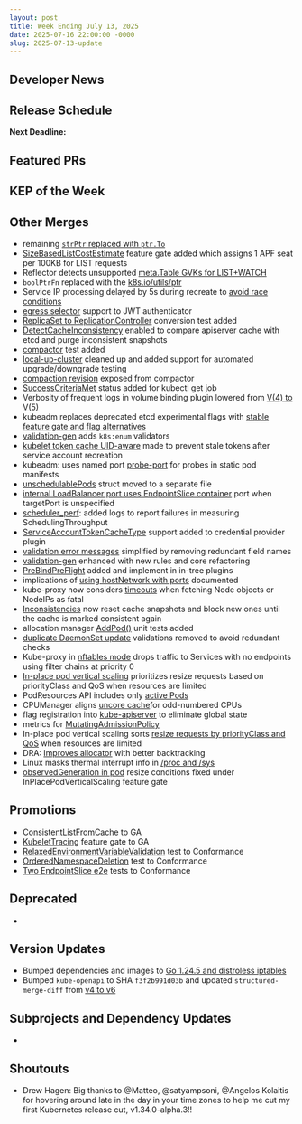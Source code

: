 ```yaml
---
layout: post
title: Week Ending July 13, 2025
date: 2025-07-16 22:00:00 -0000
slug: 2025-07-13-update
---
```


## Developer News


## Release Schedule

**Next Deadline:**


## Featured PRs


## KEP of the Week


## Other Merges

* remaining [`strPtr` replaced with `ptr.To`](https://github.com/kubernetes/kubernetes/pull/132934)
* [SizeBasedListCostEstimate](https://github.com/kubernetes/kubernetes/pull/132932) feature gate added which assigns 1 APF seat per 100KB for LIST requests
* Reflector detects unsupported [meta.Table GVKs for LIST+WATCH](https://github.com/kubernetes/kubernetes/pull/132928)
* `boolPtrFn` replaced with the [k8s.io/utils/ptr](https://github.com/kubernetes/kubernetes/pull/132907)
* Service IP processing delayed by 5s during recreate to [avoid race conditions](https://github.com/kubernetes/kubernetes/pull/132906)
* [egress selector](https://github.com/kubernetes/kubernetes/pull/132768) support to JWT authenticator
* [ReplicaSet to ReplicationController](https://github.com/kubernetes/kubernetes/pull/132890) conversion test added
* [DetectCacheInconsistency](https://github.com/kubernetes/kubernetes/pull/132884) enabled to compare apiserver cache with etcd and purge inconsistent snapshots
* [compactor](https://github.com/kubernetes/kubernetes/pull/132872) test added
* [local-up-cluster](https://github.com/kubernetes/kubernetes/pull/132867) cleaned up and added support for automated upgrade/downgrade testing
* [compaction revision](https://github.com/kubernetes/kubernetes/pull/132848) exposed from compactor
* [SuccessCriteriaMet](https://github.com/kubernetes/kubernetes/pull/132832) status added for kubectl get job
* Verbosity of frequent logs in volume binding plugin lowered from [V(4) to V(5)](https://github.com/kubernetes/kubernetes/pull/132840)
* kubeadm replaces deprecated etcd experimental flags with [stable feature gate and flag alternatives](https://github.com/kubernetes/kubernetes/pull/132838)
* [validation-gen](https://github.com/kubernetes/kubernetes/pull/132823) adds `k8s:enum` validators
* [kubelet token cache UID-aware](https://github.com/kubernetes/kubernetes/pull/132803) made to prevent stale tokens after service account recreation
* kubeadm: uses named port [probe-port](https://github.com/kubernetes/kubernetes/pull/132776) for probes in static pod manifests
* [unschedulablePods](https://github.com/kubernetes/kubernetes/pull/132730) struct moved to a separate file
* [internal LoadBalancer port uses EndpointSlice container](https://github.com/kubernetes/kubernetes/pull/132647) port when targetPort is unspecified
* [scheduler_perf](https://github.com/kubernetes/kubernetes/pull/132619): added logs to report failures in measuring SchedulingThroughput
* [ServiceAccountTokenCacheType](https://github.com/kubernetes/kubernetes/pull/132617) support added to credential provider plugin 
* [validation error messages](https://github.com/kubernetes/kubernetes/pull/132513) simplified by removing redundant field names 
* [validation-gen](https://github.com/kubernetes/kubernetes/pull/132469) enhanced with new rules and core refactoring
* [PreBindPreFlight](https://github.com/kubernetes/kubernetes/pull/132391) added and implement in in-tree plugins
* implications of [using hostNetwork with ports](https://github.com/kubernetes/kubernetes/pull/131458) documented
* kube-proxy now considers [timeouts](https://github.com/kubernetes/kubernetes/pull/130837) when fetching Node objects or NodeIPs as fatal
* [Inconsistencies](https://github.com/kubernetes/kubernetes/pull/132944) now reset cache snapshots and block new ones until the cache is marked consistent again
* allocation manager [AddPod()](https://github.com/kubernetes/kubernetes/pull/132569) unit tests added
* [duplicate DaemonSet update](https://github.com/kubernetes/kubernetes/pull/132548) validations removed to avoid redundant checks
* Kube-proxy in [nftables mode](https://github.com/kubernetes/kubernetes/pull/132456) drops traffic to Services with no endpoints using filter chains at priority 0
* [In-place pod vertical scaling](https://github.com/kubernetes/kubernetes/pull/132342) prioritizes resize requests based on priorityClass and QoS when resources are limited
* PodResources API includes only [active Pods](https://github.com/kubernetes/kubernetes/pull/132028)
* CPUManager aligns [uncore cache](https://github.com/kubernetes/kubernetes/pull/131850)for odd-numbered CPUs
* flag registration into [kube-apiserver](https://github.com/kubernetes/kubernetes/pull/132401) to eliminate global state
* metrics for [MutatingAdmissionPolicy](https://github.com/kubernetes/kubernetes/pull/132079)
* In-place pod vertical scaling sorts [resize requests by priorityClass and QoS](https://github.com/kubernetes/kubernetes/pull/132342) when resources are limited
* DRA: [Improves allocator](https://github.com/kubernetes/kubernetes/pull/130593) with better backtracking
* Linux masks thermal interrupt info in [/proc and /sys](https://github.com/kubernetes/kubernetes/pull/131018)
* [observedGeneration in pod](https://github.com/kubernetes/kubernetes/pull/131157) resize conditions fixed under InPlacePodVerticalScaling feature gate
## Promotions

* [ConsistentListFromCache](https://github.com/kubernetes/kubernetes/pull/132645) to GA 
* [KubeletTracing](https://github.com/kubernetes/kubernetes/pull/132341) feature gate to GA
* [RelaxedEnvironmentVariableValidation](https://github.com/kubernetes/kubernetes/pull/132264) test to Conformance
* [OrderedNamespaceDeletion](https://github.com/kubernetes/kubernetes/pull/132219) test to Conformance
* [Two EndpointSlice e2e](https://github.com/kubernetes/kubernetes/pull/132019) tests to Conformance

## Deprecated

*

## Version Updates

* Bumped dependencies and images to [Go 1.24.5 and distroless iptables](https://github.com/kubernetes/kubernetes/pull/132896)
* Bumped `kube-openapi` to SHA `f3f2b991d03b` and updated `structured-merge-diff` from [v4 to v6](https://github.com/kubernetes/kubernetes/pull/132871)

## Subprojects and Dependency Updates

*

## Shoutouts

* Drew Hagen: Big thanks to @Matteo, @satyampsoni, @Angelos Kolaitis for hovering around late in the day in your time zones to help me cut my first Kubernetes release cut, v1.34.0-alpha.3!!
